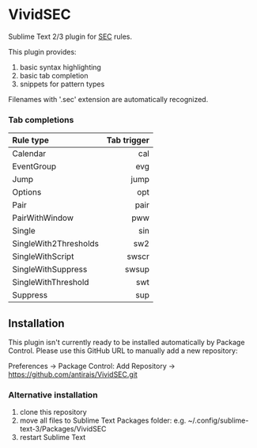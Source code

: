 # VividSEC

Sublime Text 2/3 plugin for [SEC](https://simple-evcorr.github.io/) rules.

This plugin provides:

1. basic syntax highlighting
2. basic tab completion
3. snippets for pattern types

Filenames with '.sec' extension are automatically recognized.

### Tab completions

| Rule type             | Tab trigger           |
|:----------------------|----------------------:|
| Calendar              | cal                   |
| EventGroup            | evg                   |
| Jump                  | jump                  |
| Options               | opt                   |
| Pair                  | pair                  |
| PairWithWindow        | pww                   |
| Single                | sin                   |
| SingleWith2Thresholds | sw2                   |
| SingleWithScript      | swscr                 |
| SingleWithSuppress    | swsup                 |
| SingleWithThreshold   | swt                   |
| Suppress              | sup                   |


## Installation

This plugin isn't currently ready to be installed automatically by Package Control.
Please use this GitHub URL to manually add a new repository:

Preferences -> Package Control: Add Repository -> https://github.com/antirais/VividSEC.git

### Alternative installation

1. clone this repository
2. move all files to Sublime Text Packages folder: e.g. ~/.config/sublime-text-3/Packages/VividSEC
3. restart Sublime Text

